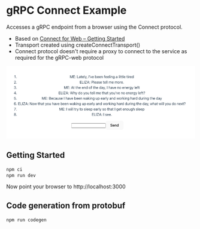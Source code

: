 # gRPC Connect Example

Accesses a gRPC endpoint from a browser using the Connect protocol.

- Based on [Connect for Web – Getting Started](https://connectrpc.com/docs/web/getting-started)
- Transport created using createConnectTransport()
- Connect protocol doesn't require a proxy to connect to the service as required for the gRPC-web protocol

![Screenshot](assets/screenshot.png)

## Getting Started

```shell
npm ci
npm run dev
```

Now point your browser to http://localhost:3000

## Code generation from protobuf

```shell
npm run codegen
```